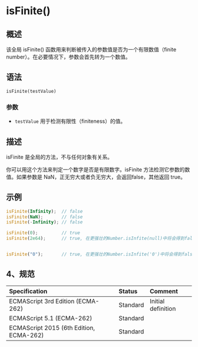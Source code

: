 # isFinite()

## 概述

该全局 isFinite() 函数用来判断被传入的参数值是否为一个有限数值（finite number）。在必要情况下，参数会首先转为一个数值。

## 语法

`isFinite(testValue)`

### 参数

* `testValue` 用于检测有限性（finiteness）的值。

## 描述

isFinite 是全局的方法，不与任何对象有关系。

你可以用这个方法来判定一个数字是否是有限数字。isFinite 方法检测它参数的数值。如果参数是 NaN，正无穷大或者负无穷大，会返回false，其他返回 true。

## 示例

```javascript
isFinite(Infinity);  // false
isFinite(NaN);       // false
isFinite(-Infinity); // false

isFinite(0);         // true
isFinite(2e64);      // true, 在更强壮的Number.isInfite(null)中将会得到false


isFinite("0");       // true, 在更强壮的Number.isInfite('0')中将会得到false
```

## 4、规范

| Specification                           | Status   | Comment                           |
|:-----------------------------------|:--------|:------------------------------|
| ECMAScript 3rd Edition (ECMA-262)       | Standard | Initial definition |
| ECMAScript 5.1 (ECMA-262)               | Standard |                    |
| ECMAScript 2015 (6th Edition, ECMA-262) | Standard |                    |